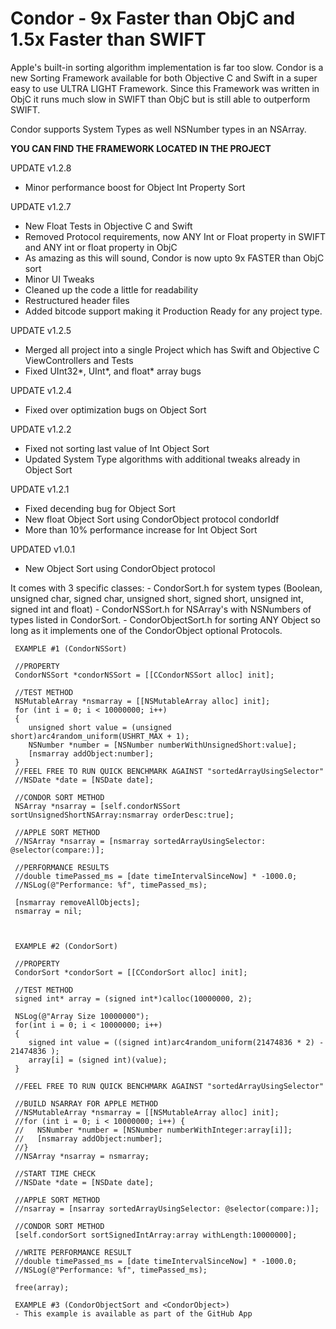 # Condor - 9x Faster than ObjC and 1.5x Faster than SWIFT
Apple's built-in sorting algorithm implementation is far too slow. Condor is a new Sorting Framework available for both Objective C and Swift in a super easy to use ULTRA LIGHT Framework. Since this Framework was written in ObjC it runs much slow in SWIFT than ObjC but is still able to outperform SWIFT.

Condor supports System Types as well NSNumber types in an NSArray.

**YOU CAN FIND THE FRAMEWORK LOCATED IN THE PROJECT**

UPDATE v1.2.8
- Minor performance boost for Object Int Property Sort

UPDATE v1.2.7
- New Float Tests in Objective C and Swift
- Removed Protocol requirements, now ANY Int or Float property in SWIFT and ANY int or float property in ObjC
- As amazing as this will sound, Condor is now upto 9x FASTER than ObjC sort
- Minor UI Tweaks
- Cleaned up the code a little for readability
- Restructured header files
- Added bitcode support making it Production Ready for any project type.

UPDATE v1.2.5
- Merged all project into a single Project which has Swift and Objective C ViewControllers and Tests
- Fixed UInt32*, UInt*, and float* array bugs

UPDATE v1.2.4
- Fixed over optimization bugs on Object Sort

UPDATE v1.2.2
- Fixed not sorting last value of Int Object Sort
- Updated System Type algorithms with additional tweaks already in Object Sort

UPDATE v1.2.1
- Fixed decending bug for Object Sort
- New float Object Sort using CondorObject protocol condorIdf
- More than 10% performance increase for Int Object Sort

UPDATED v1.0.1
- New Object Sort using CondorObject protocol

It comes with 3 specific classes:
     - CondorSort.h for system types (Boolean, unsigned char, signed char, unsigned short, signed short, unsigned int, signed int and float)
     - CondorNSSort.h for NSArray's with NSNumbers of types listed in CondorSort.
     - CondorObjectSort.h for sorting ANY Object so long as it implements one of the CondorObject optional Protocols.
     
     EXAMPLE #1 (CondorNSSort)
     
     //PROPERTY
     CondorNSSort *condorNSSort = [[CCondorNSSort alloc] init];
     
     //TEST METHOD
     NSMutableArray *nsmarray = [[NSMutableArray alloc] init];
     for (int i = 0; i < 10000000; i++)
     {
        unsigned short value = (unsigned short)arc4random_uniform(USHRT_MAX + 1);
        NSNumber *number = [NSNumber numberWithUnsignedShort:value];
        [nsmarray addObject:number];
     }
     //FEEL FREE TO RUN QUICK BENCHMARK AGAINST "sortedArrayUsingSelector"
     //NSDate *date = [NSDate date];
     
     //CONDOR SORT METHOD
     NSArray *nsarray = [self.condorNSSort sortUnsignedShortNSArray:nsmarray orderDesc:true];
     
     //APPLE SORT METHOD
     //NSArray *nsarray = [nsmarray sortedArrayUsingSelector: @selector(compare:)];
     
     //PERFORMANCE RESULTS
     //double timePassed_ms = [date timeIntervalSinceNow] * -1000.0;
     //NSLog(@"Performance: %f", timePassed_ms);

     [nsmarray removeAllObjects];
     nsmarray = nil;
     
     
     
     EXAMPLE #2 (CondorSort)
     
     //PROPERTY
     CondorSort *condorSort = [[CCondorSort alloc] init];
     
     //TEST METHOD
     signed int* array = (signed int*)calloc(10000000, 2);
     
     NSLog(@"Array Size 10000000");
     for(int i = 0; i < 10000000; i++)
     {
        signed int value = ((signed int)arc4random_uniform(21474836 * 2) - 21474836 );
        array[i] = (signed int)(value);
     }
     
     //FEEL FREE TO RUN QUICK BENCHMARK AGAINST "sortedArrayUsingSelector"
     
     //BUILD NSARRAY FOR APPLE METHOD
     //NSMutableArray *nsmarray = [[NSMutableArray alloc] init];
     //for (int i = 0; i < 10000000; i++) {
     //   NSNumber *number = [NSNumber numberWithInteger:array[i]];
     //   [nsmarray addObject:number];
     //}
     //NSArray *nsarray = nsmarray;
     
     //START TIME CHECK
     //NSDate *date = [NSDate date];
     
     //APPLE SORT METHOD
     //nsarray = [nsarray sortedArrayUsingSelector: @selector(compare:)];
     
     //CONDOR SORT METHOD
     [self.condorSort sortSignedIntArray:array withLength:10000000];
     
     //WRITE PERFORMANCE RESULT
     //double timePassed_ms = [date timeIntervalSinceNow] * -1000.0;
     //NSLog(@"Performance: %f", timePassed_ms);
     
     free(array);
     
     EXAMPLE #3 (CondorObjectSort and <CondorObject>)
     - This example is available as part of the GitHub App
     
